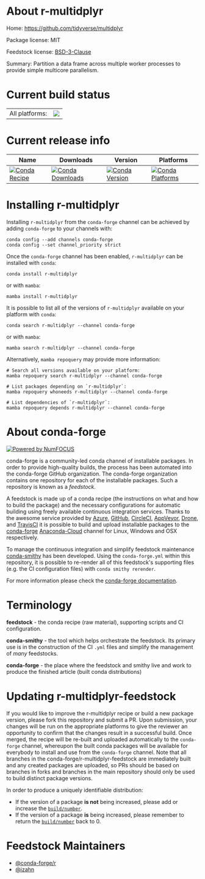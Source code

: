 About r-multidplyr
==================

Home: https://github.com/tidyverse/multidplyr

Package license: MIT

Feedstock license: [BSD-3-Clause](https://github.com/conda-forge/r-multidplyr-feedstock/blob/main/LICENSE.txt)

Summary: Partition a data frame across multiple worker processes to provide simple multicore parallelism.

Current build status
====================


<table><tr><td>All platforms:</td>
    <td>
      <a href="https://dev.azure.com/conda-forge/feedstock-builds/_build/latest?definitionId=13534&branchName=main">
        <img src="https://dev.azure.com/conda-forge/feedstock-builds/_apis/build/status/r-multidplyr-feedstock?branchName=main">
      </a>
    </td>
  </tr>
</table>

Current release info
====================

| Name | Downloads | Version | Platforms |
| --- | --- | --- | --- |
| [![Conda Recipe](https://img.shields.io/badge/recipe-r--multidplyr-green.svg)](https://anaconda.org/conda-forge/r-multidplyr) | [![Conda Downloads](https://img.shields.io/conda/dn/conda-forge/r-multidplyr.svg)](https://anaconda.org/conda-forge/r-multidplyr) | [![Conda Version](https://img.shields.io/conda/vn/conda-forge/r-multidplyr.svg)](https://anaconda.org/conda-forge/r-multidplyr) | [![Conda Platforms](https://img.shields.io/conda/pn/conda-forge/r-multidplyr.svg)](https://anaconda.org/conda-forge/r-multidplyr) |

Installing r-multidplyr
=======================

Installing `r-multidplyr` from the `conda-forge` channel can be achieved by adding `conda-forge` to your channels with:

```
conda config --add channels conda-forge
conda config --set channel_priority strict
```

Once the `conda-forge` channel has been enabled, `r-multidplyr` can be installed with `conda`:

```
conda install r-multidplyr
```

or with `mamba`:

```
mamba install r-multidplyr
```

It is possible to list all of the versions of `r-multidplyr` available on your platform with `conda`:

```
conda search r-multidplyr --channel conda-forge
```

or with `mamba`:

```
mamba search r-multidplyr --channel conda-forge
```

Alternatively, `mamba repoquery` may provide more information:

```
# Search all versions available on your platform:
mamba repoquery search r-multidplyr --channel conda-forge

# List packages depending on `r-multidplyr`:
mamba repoquery whoneeds r-multidplyr --channel conda-forge

# List dependencies of `r-multidplyr`:
mamba repoquery depends r-multidplyr --channel conda-forge
```


About conda-forge
=================

[![Powered by
NumFOCUS](https://img.shields.io/badge/powered%20by-NumFOCUS-orange.svg?style=flat&colorA=E1523D&colorB=007D8A)](https://numfocus.org)

conda-forge is a community-led conda channel of installable packages.
In order to provide high-quality builds, the process has been automated into the
conda-forge GitHub organization. The conda-forge organization contains one repository
for each of the installable packages. Such a repository is known as a *feedstock*.

A feedstock is made up of a conda recipe (the instructions on what and how to build
the package) and the necessary configurations for automatic building using freely
available continuous integration services. Thanks to the awesome service provided by
[Azure](https://azure.microsoft.com/en-us/services/devops/), [GitHub](https://github.com/),
[CircleCI](https://circleci.com/), [AppVeyor](https://www.appveyor.com/),
[Drone](https://cloud.drone.io/welcome), and [TravisCI](https://travis-ci.com/)
it is possible to build and upload installable packages to the
[conda-forge](https://anaconda.org/conda-forge) [Anaconda-Cloud](https://anaconda.org/)
channel for Linux, Windows and OSX respectively.

To manage the continuous integration and simplify feedstock maintenance
[conda-smithy](https://github.com/conda-forge/conda-smithy) has been developed.
Using the ``conda-forge.yml`` within this repository, it is possible to re-render all of
this feedstock's supporting files (e.g. the CI configuration files) with ``conda smithy rerender``.

For more information please check the [conda-forge documentation](https://conda-forge.org/docs/).

Terminology
===========

**feedstock** - the conda recipe (raw material), supporting scripts and CI configuration.

**conda-smithy** - the tool which helps orchestrate the feedstock.
                   Its primary use is in the construction of the CI ``.yml`` files
                   and simplify the management of *many* feedstocks.

**conda-forge** - the place where the feedstock and smithy live and work to
                  produce the finished article (built conda distributions)


Updating r-multidplyr-feedstock
===============================

If you would like to improve the r-multidplyr recipe or build a new
package version, please fork this repository and submit a PR. Upon submission,
your changes will be run on the appropriate platforms to give the reviewer an
opportunity to confirm that the changes result in a successful build. Once
merged, the recipe will be re-built and uploaded automatically to the
`conda-forge` channel, whereupon the built conda packages will be available for
everybody to install and use from the `conda-forge` channel.
Note that all branches in the conda-forge/r-multidplyr-feedstock are
immediately built and any created packages are uploaded, so PRs should be based
on branches in forks and branches in the main repository should only be used to
build distinct package versions.

In order to produce a uniquely identifiable distribution:
 * If the version of a package **is not** being increased, please add or increase
   the [``build/number``](https://docs.conda.io/projects/conda-build/en/latest/resources/define-metadata.html#build-number-and-string).
 * If the version of a package **is** being increased, please remember to return
   the [``build/number``](https://docs.conda.io/projects/conda-build/en/latest/resources/define-metadata.html#build-number-and-string)
   back to 0.

Feedstock Maintainers
=====================

* [@conda-forge/r](https://github.com/conda-forge/r/)
* [@izahn](https://github.com/izahn/)

